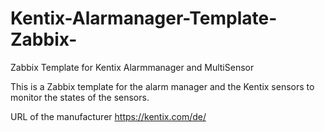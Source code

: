 # Kentix-Alarmanager-Template-Zabbix-
Zabbix Template for Kentix Alarmmanager and MultiSensor

This is a Zabbix template for the alarm manager and the Kentix sensors to monitor the states of the sensors. 

URL of the manufacturer 
https://kentix.com/de/
